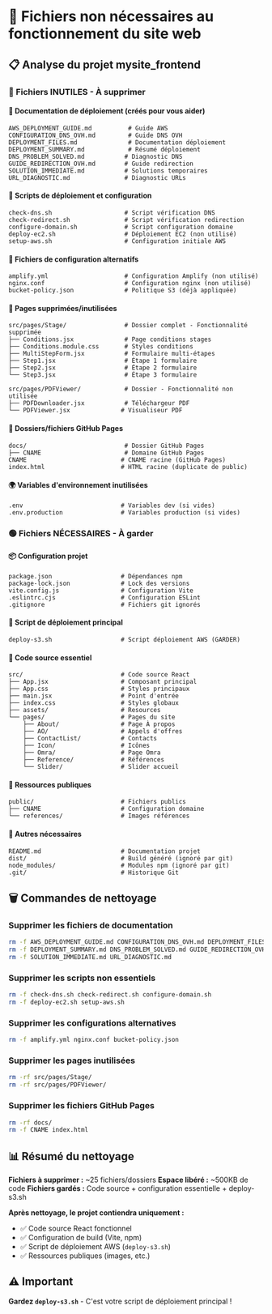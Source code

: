 # 🧹 Fichiers non nécessaires au fonctionnement du site web

## 📋 Analyse du projet mysite_frontend

### 🔴 Fichiers INUTILES - À supprimer

#### 📁 Documentation de déploiement (créés pour vous aider)
```
AWS_DEPLOYMENT_GUIDE.md          # Guide AWS
CONFIGURATION_DNS_OVH.md         # Guide DNS OVH
DEPLOYMENT_FILES.md              # Documentation déploiement
DEPLOYMENT_SUMMARY.md            # Résumé déploiement
DNS_PROBLEM_SOLVED.md           # Diagnostic DNS
GUIDE_REDIRECTION_OVH.md        # Guide redirection
SOLUTION_IMMEDIATE.md           # Solutions temporaires
URL_DIAGNOSTIC.md               # Diagnostic URLs
```

#### 🔧 Scripts de déploiement et configuration
```
check-dns.sh                    # Script vérification DNS
check-redirect.sh               # Script vérification redirection
configure-domain.sh             # Script configuration domaine
deploy-ec2.sh                   # Déploiement EC2 (non utilisé)
setup-aws.sh                    # Configuration initiale AWS
```

#### 📄 Fichiers de configuration alternatifs
```
amplify.yml                     # Configuration Amplify (non utilisé)
nginx.conf                      # Configuration nginx (non utilisé)
bucket-policy.json              # Politique S3 (déjà appliquée)
```

#### 📁 Pages supprimées/inutilisées
```
src/pages/Stage/                # Dossier complet - Fonctionnalité supprimée
├── Conditions.jsx              # Page conditions stages
├── Conditions.module.css       # Styles conditions
├── MultiStepForm.jsx           # Formulaire multi-étapes
├── Step1.jsx                   # Étape 1 formulaire
├── Step2.jsx                   # Étape 2 formulaire
└── Step3.jsx                   # Étape 3 formulaire

src/pages/PDFViewer/            # Dossier - Fonctionnalité non utilisée
├── PDFDownloader.jsx           # Téléchargeur PDF
└── PDFViewer.jsx              # Visualiseur PDF
```

#### 📂 Dossiers/fichiers GitHub Pages
```
docs/                           # Dossier GitHub Pages
├── CNAME                       # Domaine GitHub Pages
CNAME                          # CNAME racine (GitHub Pages)
index.html                     # HTML racine (duplicate de public)
```

#### 🌍 Variables d'environnement inutilisées
```
.env                           # Variables dev (si vides)
.env.production                # Variables production (si vides)
```

### 🟢 Fichiers NÉCESSAIRES - À garder

#### 📦 Configuration projet
```
package.json                   # Dépendances npm
package-lock.json              # Lock des versions
vite.config.js                 # Configuration Vite
.eslintrc.cjs                  # Configuration ESLint
.gitignore                     # Fichiers git ignorés
```

#### 🚀 Script de déploiement principal
```
deploy-s3.sh                   # Script déploiement AWS (GARDER)
```

#### 📁 Code source essentiel
```
src/                           # Code source React
├── App.jsx                    # Composant principal
├── App.css                    # Styles principaux
├── main.jsx                   # Point d'entrée
├── index.css                  # Styles globaux
├── assets/                    # Resources
└── pages/                     # Pages du site
    ├── About/                 # Page À propos
    ├── AO/                    # Appels d'offres
    ├── ContactList/           # Contacts
    ├── Icon/                  # Icônes
    ├── Omra/                  # Page Omra
    ├── Reference/             # Références
    └── Slider/                # Slider accueil
```

#### 📂 Ressources publiques
```
public/                        # Fichiers publics
├── CNAME                      # Configuration domaine
└── references/                # Images références
```

#### 🔄 Autres nécessaires
```
README.md                      # Documentation projet
dist/                          # Build généré (ignoré par git)
node_modules/                  # Modules npm (ignoré par git)
.git/                          # Historique Git
```

## 🗑️ Commandes de nettoyage

### Supprimer les fichiers de documentation
```bash
rm -f AWS_DEPLOYMENT_GUIDE.md CONFIGURATION_DNS_OVH.md DEPLOYMENT_FILES.md
rm -f DEPLOYMENT_SUMMARY.md DNS_PROBLEM_SOLVED.md GUIDE_REDIRECTION_OVH.md
rm -f SOLUTION_IMMEDIATE.md URL_DIAGNOSTIC.md
```

### Supprimer les scripts non essentiels
```bash
rm -f check-dns.sh check-redirect.sh configure-domain.sh
rm -f deploy-ec2.sh setup-aws.sh
```

### Supprimer les configurations alternatives
```bash
rm -f amplify.yml nginx.conf bucket-policy.json
```

### Supprimer les pages inutilisées
```bash
rm -rf src/pages/Stage/
rm -rf src/pages/PDFViewer/
```

### Supprimer les fichiers GitHub Pages
```bash
rm -rf docs/
rm -f CNAME index.html
```

## 📊 Résumé du nettoyage

**Fichiers à supprimer :** ~25 fichiers/dossiers
**Espace libéré :** ~500KB de code
**Fichiers gardés :** Code source + configuration essentielle + deploy-s3.sh

**Après nettoyage, le projet contiendra uniquement :**
- ✅ Code source React fonctionnel
- ✅ Configuration de build (Vite, npm)
- ✅ Script de déploiement AWS (`deploy-s3.sh`)
- ✅ Ressources publiques (images, etc.)

## ⚠️ Important
**Gardez `deploy-s3.sh`** - C'est votre script de déploiement principal !
